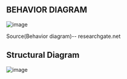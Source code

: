 ## BEHAVIOR DIAGRAM

![image](https://user-images.githubusercontent.com/98859049/153585504-9a25ac63-a23e-417d-9c4c-fd9a590ccc66.png)

Source(Behavior diagram)-- researchgate.net


## Structural Diagram

![image](https://user-images.githubusercontent.com/98859049/153585805-85bc699c-cecc-430e-b6de-8d8748ed58b6.png)
